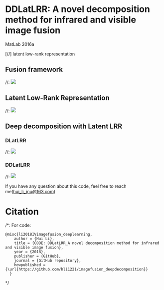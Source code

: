 # DDLatLRR: A novel decomposition method for infrared and visible image fusion

MatLab 2016a

[//] latent low-rank representation

## Fusion framework
//: ![](https://github.com/hli1221/imagefusion_deepdecomposition/blob/master/figures/framework.png)

## Latent Low-Rank Representation
//:  ![](https://github.com/hli1221/imagefusion_deepdecomposition/blob/master/figures/latentlrr.png)

## Deep decomposition with Latent LRR

### DLatLRR
//: ![](https://github.com/hli1221/imagefusion_deepdecomposition/blob/master/figures/decomposition.png)

### DDLatLRR
//: ![](https://github.com/hli1221/imagefusion_deepdecomposition/blob/master/figures/DDLatLrr.png)

If you have any question about this code, feel free to reach me(hui_li_jnu@163.com) 

# Citation

/*:
For code:
```
@misc{li2018IVimagefusion_deeplearning,
    author = {Hui Li},
    title = {CODE: DDLatLRR_A novel decomposition method for infrared and visible image fusion},
    year = {2018},
    publisher = {GitHub},
    journal = {GitHub repository},
    howpublished = {\url{https://github.com/hli1221/imagefusion_deepdecomposition}}
  }
```
*/
